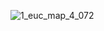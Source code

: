 ![1_euc_map_4_072](https://github.com/arizenelm/weather_clustering/assets/96414827/a449bc83-7cbb-4dc0-bda0-97d8d7e1958e)
